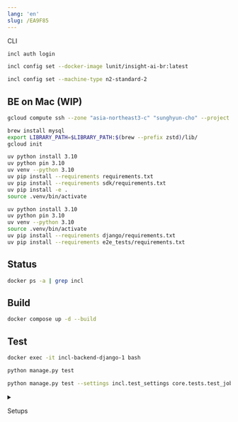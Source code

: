 ```yaml
---
lang: 'en'
slug: /EA9F85
---
```


CLI

```bash
incl auth login
```

```bash
incl config set --docker-image lunit/insight-ai-br:latest
```

```bash
incl config set --machine-type n2-standard-2
```

## BE on Mac (WIP)

```bash
gcloud compute ssh --zone "asia-northeast3-c" "sunghyun-cho" --project "ai-research-322406"
```

```bash
brew install mysql
export LIBRARY_PATH=$LIBRARY_PATH:$(brew --prefix zstd)/lib/
gcloud init
```

```bash
uv python install 3.10
uv python pin 3.10
uv venv --python 3.10
uv pip install --requirements requirements.txt
uv pip install --requirements sdk/requirements.txt
uv pip install -e .
source .venv/bin/activate
```

```bash
uv python install 3.10
uv python pin 3.10
uv venv --python 3.10
source .venv/bin/activate
uv pip install --requirements django/requirements.txt
uv pip install --requirements e2e_tests/requirements.txt
```

## Status

```bash
docker ps -a | grep incl
```

## Build

```bash
docker compose up -d --build
```

## Test

```bash
docker exec -it incl-backend-django-1 bash
```

```bash
python manage.py test
```

```bash
python manage.py test --settings incl.test_settings core.tests.test_job_view_kill
```

<details>

<summary>

Setups

</summary>

```
echo "deb [signed-by=/usr/share/keyrings/cloud.google.gpg] https://packages.cloud.google.com/apt cloud-sdk main" | tee -a /etc/apt/sources.list.d/google-cloud-sdk.list
curl https://packages.cloud.google.com/apt/doc/apt-key.gpg | apt-key --keyring /usr/share/keyrings/cloud.google.gpg add -
apt-get update && apt-get install google-cloud-sdk -y
gcloud auth configure-docker asia-northeast3-docker.pkg.dev
```

</details>
